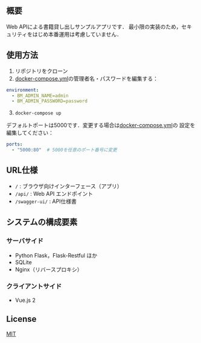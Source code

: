 ## 概要
Web APIによる書籍貸し出しサンプルアプリです．
最小限の実装のため，セキュリティをはじめ本番運用は考慮していません．


## 使用方法
1. リポジトリをクローン
2. [docker-compose.yml](docker-compose.yml)の管理者名・パスワードを編集する：
``` yaml
environment:
  - BM_ADMIN_NAME=admin
  - BM_ADMIN_PASSWORD=password
```
3. `docker-compose up`

デフォルトポートは5000です．変更する場合は[docker-compose.yml](docker-compose.yml)の
設定を編集してください：
``` yaml
ports:
  - "5000:80"  # 5000を任意のポート番号に変更
```

## URL仕様
- `/` : ブラウザ向けインターフェース（アプリ）
- `/api/` : Web API エンドポイント
- `/swagger-ui/` : API仕様書


## システムの構成要素
### サーバサイド
- Python Flask，Flask-Restful ほか
- SQLite
- Nginx（リバースプロキシ）

### クライアントサイド
- Vue.js 2

## License

[MIT](https://github.com/mrcdr/book_manager/blob/main/LICENSE)
